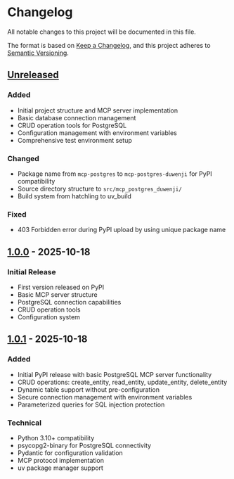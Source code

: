 # Changelog

All notable changes to this project will be documented in this file.

The format is based on [Keep a Changelog](https://keepachangelog.com/en/1.0.0/),
and this project adheres to [Semantic Versioning](https://semver.org/spec/v2.0.0.html).

## [Unreleased]

### Added
- Initial project structure and MCP server implementation
- Basic database connection management
- CRUD operation tools for PostgreSQL
- Configuration management with environment variables
- Comprehensive test environment setup

### Changed
- Package name from `mcp-postgres` to `mcp-postgres-duwenji` for PyPI compatibility
- Source directory structure to `src/mcp_postgres_duwenji/`
- Build system from hatchling to uv_build

### Fixed
- 403 Forbidden error during PyPI upload by using unique package name

## [1.0.0] - 2025-10-18

### Initial Release
- First version released on PyPI
- Basic MCP server structure
- PostgreSQL connection capabilities
- CRUD operation tools
- Configuration system

[Unreleased]: https://github.com/duwenji/mcp-postgres/compare/v1.0.1...HEAD
[1.0.1]: https://github.com/duwenji/mcp-postgres/releases/tag/v1.0.1
[1.0.0]: https://github.com/duwenji/mcp-postgres/releases/tag/v1.0.0

## [1.0.1] - 2025-10-18

### Added
- Initial PyPI release with basic PostgreSQL MCP server functionality
- CRUD operations: create_entity, read_entity, update_entity, delete_entity
- Dynamic table support without pre-configuration
- Secure connection management with environment variables
- Parameterized queries for SQL injection protection

### Technical
- Python 3.10+ compatibility
- psycopg2-binary for PostgreSQL connectivity
- Pydantic for configuration validation
- MCP protocol implementation
- uv package manager support